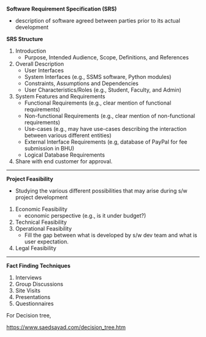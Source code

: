 **Software Requirement Specification (SRS)**
* description of software agreed between parties prior to its actual development
     
        
**SRS Structure**
1. Introduction
   * Purpose, Intended Audience, Scope, Definitions, and References
2. Overall Description
   * User Interfaces
   * System Interfaces (e.g., SSMS software, Python modules)
   * Constraints, Assumptions and Dependencies
   * User Characteristics/Roles (e.g., Student, Faculty, and Admin)
3. System Features and Requirements
    * Functional Requirements (e.g., clear mention of functional requirements)
    * Non-functional Requirements (e.g., clear mention of non-functional requirements)
    * Use-cases (e.g., may have use-cases describing the interaction between various different entities)
    * External Interface Requirements (e.g, database of PayPal for fee submission in BHU)
    * Logical Database Requirements
4. Share with end customer for approval.
---

**Project Feasibility**
* Studying the various different possibilities that may arise during s/w project development
1. Economic Feasibility
   * economic perspective (e.g., is it under budget?)
3. Technical Feasibility
4. Operational Feasibility
     * Fill the gap between what is developed by s/w dev team and what is user expectation.
5. Legal Feasibility

---
**Fact Finding Techniques**
1. Interviews
2. Group Discussions
3. Site Visits
4. Presentations
5. Questionnaires



For Decision tree,

https://www.saedsayad.com/decision_tree.htm
